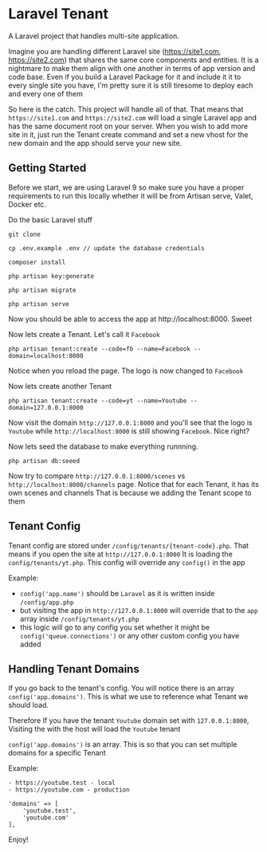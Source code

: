 

# Laravel Tenant

A Laravel project that handles multi-site application. 

Imagine you are handling different Laravel site (https://site1.com, https://site2.com) that shares  the same core components and entities. It is a nightmare to make them align with one another in terms of app version and code base. Even if you build a Laravel Package for it and include it it to every single site you have, I'm pretty sure it is still tiresome to deploy each and every one of them 

So here is the catch. This project will handle all of that. That means that `https://site1.com` and `https://site2.com` will load a single Laravel app and has the same document root on your server. When you wish to add more site in it, just run the Tenant create command and set a new vhost for the new domain and the app should serve your new site. 

## Getting Started

Before we start, we are using Laravel 9 so make sure you have a proper requirements to run this locally whether it will be from Artisan serve, Valet, Docker etc.

Do the basic Laravel stuff

    git clone
    
    cp .env.example .env // update the database credentials
    
    composer install

    php artisan key:generate
    
    php artisan migrate
    
    php artisan serve


Now you should be able to access the app at http://localhost:8000. Sweet

 Now lets create a Tenant. Let's call it `Facebook`

    php artisan tenant:create --code=fb --name=Facebook --domain=localhost:8000

Notice when you reload the page. The logo is now changed to `Facebook`

Now lets create another Tenant

    php artisan tenant:create --code=yt --name=Youtube --domain=127.0.0.1:8000

Now visit the domain `http://127.0.0.1:8000` and you'll see that the logo is `Youtube` while `http://localhost:8000` is still showing `Facebook`. Nice right?

Now lets seed the database to make everything runnning.

    php artisan db:seeed

Now try to compare `http://127.0.0.1:8000/scenes` vs `http://localhost:8000/channels` page. Notice that for each Tenant, it has its own scenes and channels
That is because we adding the Tenant scope to them


## Tenant Config
Tenant config are stored under `/config/tenants/{tenant-code}.php`. That means if you open the site at `http://127.0.0.1:8000`
It is loading the `config/tenants/yt.php`. This config will override any `config()` in the app

Example: 

- `config('app.name')` should be `Laravel` as it is written inside `/config/app.php`
- but visiting the app in `http://127.0.0.1:8000` will override that to the `app` array inside `/config/tenants/yt.php`
- this logic will go to any config you set whether it might be `config('queue.connections')` or any other custom config you have added

## Handling Tenant Domains
If you go back to the tenant's config. You will notice there is an array `config('app.domains')`. 
This is what we use to reference what Tenant we should load. 

Therefore If you have the tenant `Youtube` domain set with `127.0.0.1:8000`, Visiting the with the host will load the `Youtube` tenant

`config('app.domains')` is an array. This is so that you can set multiple domains for a specific Tenant

Example:

    - https://youtube.test - local
    - https://youtube.com - production

    'domains' => [
        'youtube.test',
        'youtube.com'
    ],

Enjoy!